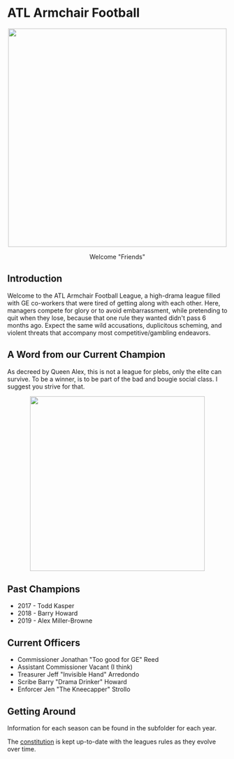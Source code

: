 # ATL Armchair Football

<p align="center">
    <img src='https://media1.tenor.com/images/fcfbcc43e43a1d6df2a1a08340334c16/tenor.gif' align="middle" width="500px">
</p>

<p align="center">
    Welcome "Friends"
</p>

## Introduction

Welcome to the ATL Armchair Football League, a high-drama league filled with GE co-workers that were tired of getting along with each other.  Here, managers compete for glory or to avoid embarrassment, while pretending to quit when they lose, because that one rule they wanted didn't pass 6 months ago.  Expect the same wild accusations, duplicitous scheming, and violent threats that accompany most competitive/gambling endeavors.

## A Word from our Current Champion

As decreed by Queen Alex, this is not a league for plebs, only the elite can survive. To be a winner, is to be part of the bad and bougie social class. I suggest you strive for that. 

<p align="center">
    <img src='https://media.giphy.com/media/Qe5C3J0wRkyGs/giphy.gif' align="middle" width="400px">
</p>


## Past Champions

* 2017 - Todd Kasper
* 2018 - Barry Howard
* 2019 - Alex Miller-Browne

## Current Officers

* Commissioner             Jonathan "Too good for GE" Reed
* Assistant Commissioner   Vacant (I think)
* Treasurer                Jeff "Invisible Hand" Arredondo
* Scribe                   Barry "Drama Drinker" Howard
* Enforcer                 Jen "The Kneecapper" Strollo

## Getting Around

Information for each season can be found in the subfolder for each year.

The [constitution](https://github.build.ge.com/CloudPod/armchair-football/blob/master/constitution.md) is kept up-to-date with the leagues rules as they evolve over time.
